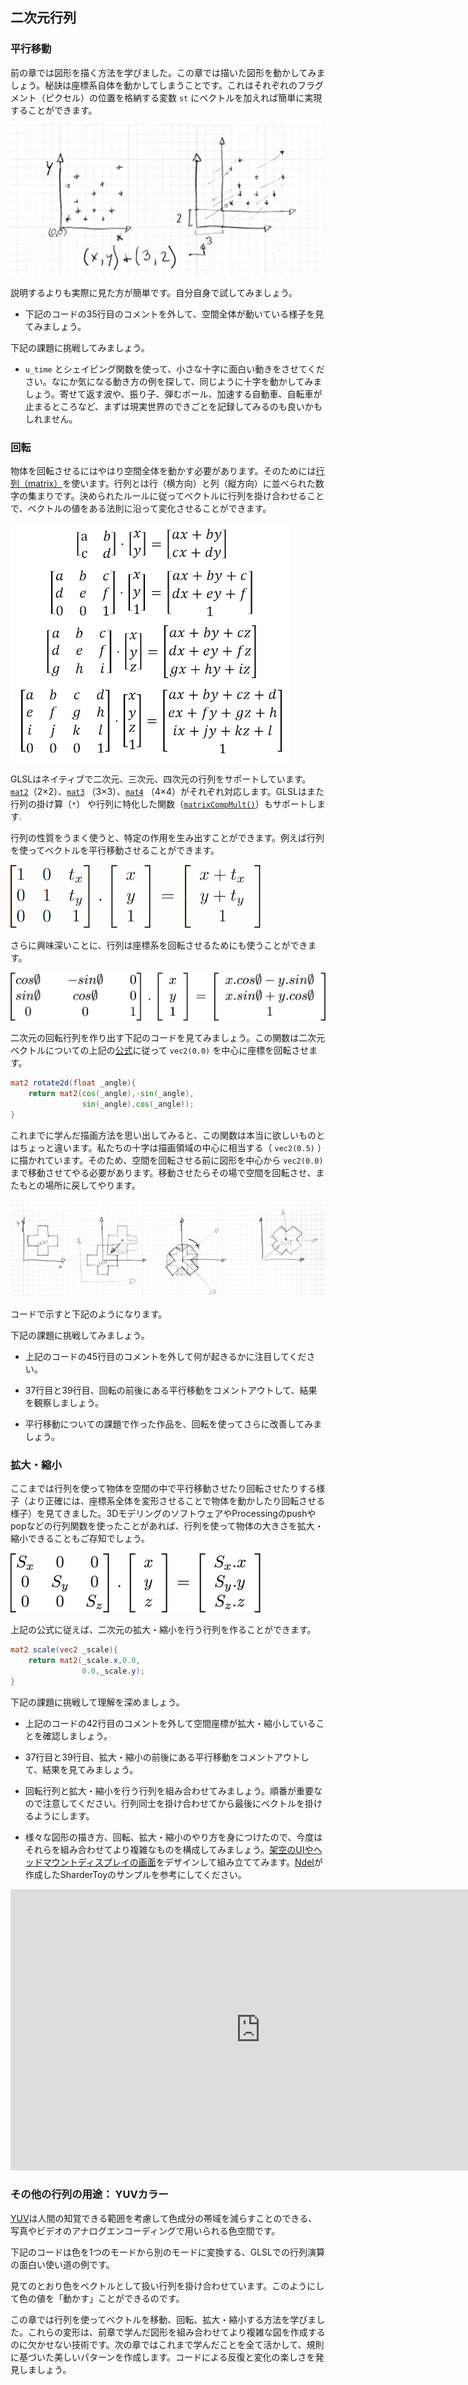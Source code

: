 ## 二次元行列

<canvas id="custom" class="canvas" data-fragment-url="matrix.frag"  width="700px" height="200px"></canvas>

### 平行移動

前の章では図形を描く方法を学びました。この章では描いた図形を動かしてみましょう。秘訣は座標系自体を動かしてしまうことです。これはそれぞれのフラグメント（ピクセル）の位置を格納する変数 ```st``` にベクトルを加えれば簡単に実現することができます。

![](translate.jpg)

説明するよりも実際に見た方が簡単です。自分自身で試してみましょう。

* 下記のコードの35行目のコメントを外して、空間全体が動いている様子を見てみましょう。

<div class="codeAndCanvas" data="cross-translate.frag"></div>

下記の課題に挑戦してみましょう。

* ```u_time``` とシェイピング関数を使って、小さな十字に面白い動きをさせてください。なにか気になる動き方の例を探して、同じように十字を動かしてみましょう。寄せて返す波や、振り子、弾むボール、加速する自動車、自転車が止まるところなど、まずは現実世界のできごとを記録してみるのも良いかもしれません。

### 回転

物体を回転させるにはやはり空間全体を動かす必要があります。そのためには[行列（matrix）](https://ja.wikipedia.org/wiki/%E8%A1%8C%E5%88%97)を使います。行列とは行（横方向）と列（縦方向）に並べられた数字の集まりです。決められたルールに従ってベクトルに行列を掛け合わせることで、ベクトルの値をある法則に沿って変化させることができます。

[![行列 - Wikipedia](matrixes.png)](https://ja.wikipedia.org/wiki/%E8%A1%8C%E5%88%97)

GLSLはネイティブで二次元、三次元、四次元の行列をサポートしています。[```mat2```](../glossary/?search=mat2)（2×2）、[```mat3```](../glossary/?search=mat3) （3×3）、[```mat4```](../glossary/?search=mat4) （4×4）がそれぞれ対応します。GLSLはまた行列の掛け算（```*```）
や行列に特化した関数（[```matrixCompMult()```](../glossary/?search=matrixCompMult)）もサポートします.

行列の性質をうまく使うと、特定の作用を生み出すことができます。例えば行列を使ってベクトルを平行移動させることができます。

![](3dtransmat.png)

さらに興味深いことに、行列は座標系を回転させるためにも使うことができます。

![](rotmat.png)

二次元の回転行列を作り出す下記のコードを見てみましょう。この関数は二次元ベクトルについての上記の[公式](https://ja.wikipedia.org/wiki/%E5%9B%9E%E8%BB%A2%E8%A1%8C%E5%88%97)に従って ```vec2(0.0)``` を中心に座標を回転させます。

```glsl
mat2 rotate2d(float _angle){
    return mat2(cos(_angle),-sin(_angle),
                sin(_angle),cos(_angle));
}
```

これまでに学んだ描画方法を思い出してみると、この関数は本当に欲しいものとはちょっと違います。私たちの十字は描画領域の中心に相当する（ ```vec2(0.5)``` ）に描かれています。そのため、空間を回転させる前に図形を中心から ```vec2(0.0)``` まで移動させてやる必要があります。移動させたらその場で空間を回転させ、またもとの場所に戻してやります。

![](rotate.jpg)

コードで示すと下記のようになります。

<div class="codeAndCanvas" data="cross-rotate.frag"></div>

下記の課題に挑戦してみましょう。

* 上記のコードの45行目のコメントを外して何が起きるかに注目してください。

* 37行目と39行目、回転の前後にある平行移動をコメントアウトして、結果を観察しましょう。

* 平行移動についての課題で作った作品を、回転を使ってさらに改善してみましょう。

### 拡大・縮小

ここまでは行列を使って物体を空間の中で平行移動させたり回転させたりする様子（より正確には、座標系全体を変形させることで物体を動かしたり回転させる様子）を見てきました。3DモデリングのソフトウェアやProcessingのpushやpopなどの行列関数を使ったことがあれば、行列を使って物体の大きさを拡大・縮小できることもご存知でしょう。

![](scale.png)

上記の公式に従えば、二次元の拡大・縮小を行う行列を作ることができます。

```glsl
mat2 scale(vec2 _scale){
    return mat2(_scale.x,0.0,
                0.0,_scale.y);
}
```
<div class="codeAndCanvas" data="cross-scale.frag"></div>

下記の課題に挑戦して理解を深めましょう。

* 上記のコードの42行目のコメントを外して空間座標が拡大・縮小していることを確認しましょう。

* 37行目と39行目、拡大・縮小の前後にある平行移動をコメントアウトして、結果を見てみましょう。

* 回転行列と拡大・縮小を行う行列を組み合わせてみましょう。順番が重要なので注意してください。行列同士を掛け合わせてから最後にベクトルを掛けるようにします。

* 様々な図形の描き方、回転、拡大・縮小のやり方を身につけたので、今度はそれらを組み合わせてより複雑なものを構成してみましょう。[架空のUIやヘッドマウントディスプレイの画面](https://www.pinterest.com/patriciogonzv/huds/)をデザインして組み立ててみます。[Ndel](https://www.shadertoy.com/user/ndel)が作成したSharderToyのサンプルを参考にしてください。


<iframe width="800" height="450" frameborder="0" src="https://www.shadertoy.com/embed/4s2SRt?gui=true&t=10&paused=true" allowfullscreen></iframe>

### その他の行列の用途： YUVカラー

[YUV](https://ja.wikipedia.org/wiki/YUV)は人間の知覚できる範囲を考慮して色成分の帯域を減らすことのできる、写真やビデオのアナログエンコーディングで用いられる色空間です。

下記のコードは色を1つのモードから別のモードに変換する、GLSLでの行列演算の面白い使い道の例です。

<div class="codeAndCanvas" data="yuv.frag"></div>

見てのとおり色をベクトルとして扱い行列を掛け合わせています。このようにして色の値を「動かす」ことができるのです。

この章では行列を使ってベクトルを移動、回転、拡大・縮小する方法を学びました。これらの変形は、前章で学んだ図形を組み合わせてより複雑な図を作成するのに欠かせない技術です。次の章ではこれまで学んだことを全て活かして、規則に基づいた美しいパターンを作成します。コードによる反復と変化の楽しさを発見しましょう。
